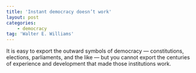 ```yaml
---
title: 'Instant democracy doesn’t work'
layout: post
categories:
    - democracy
tag: 'Walter E. Williams'
---
```


It is easy to export the outward symbols of democracy — constitutions, elections, parliaments, and the like — but you cannot export the centuries of experience and development that made those institutions work.